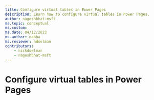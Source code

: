 ```yaml
---
title: Configure virtual tables in Power Pages
description: Learn how to configure virtual tables in Power Pages.
author: nageshbhat-msft
ms.topic: conceptual
ms.custom: 
ms.date: 04/12/2023
ms.author: nabha
ms.reviewer: ndoelman
contributors:
    - nickdoelman
    - nageshbhat-msft
---
```


# Configure virtual tables in Power Pages

